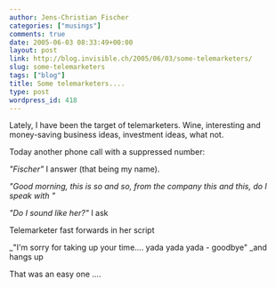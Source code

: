 ```yaml
---
author: Jens-Christian Fischer
categories: ["musings"]
comments: true
date: 2005-06-03 08:33:49+00:00
layout: post
link: http://blog.invisible.ch/2005/06/03/some-telemarketers/
slug: some-telemarketers
tags: ["blog"]
title: Some telemarketers....
type: post
wordpress_id: 418
---
```



Lately, I have been the target of telemarketers. Wine, interesting and money-saving business ideas, investment ideas, what not.



Today another phone call with a suppressed number:



_"Fischer"_ I answer (that being my name). 
  
_"Good morning, this is so and so, from the company this and this, do I speak with <my wifes name>"_
  
_"Do I sound like her?"_ I ask
  
Telemarketer fast forwards in her script
  
_"I'm sorry for taking up your time.... yada yada yada - goodbye" _and hangs up



That was an easy one ....

